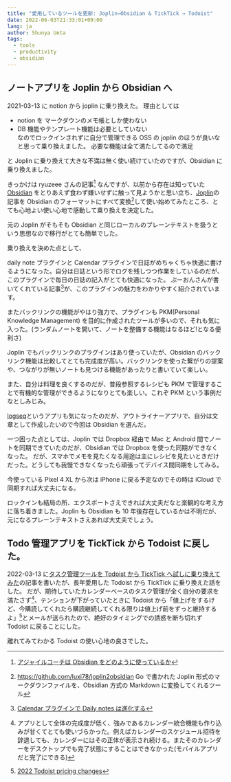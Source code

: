 ```yaml
---
title: "愛用しているツールを更新: Joplin→Obsidian & TickTick → Todoist"
date: 2022-06-03T21:33:01+09:00
lang: ja
author: Shunya Ueta
tags:
  - tools
  - productivity
  - obsidian
---
```


## ノートアプリを Joplin から Obsidian へ

2021-03-13 に notion から joplin に乗り換えた。 理由としては

- notion を マークダウンのメモ帳としか使わない
- DB 機能やテンプレート機能は必要としていない  
  なのでロックインされずに自分で管理できる OSS の joplin のほうが良いなと思って乗り換えました。 必要な機能は全て満たしてるので満足

と Joplin に乗り換えて大きな不満は無く使い続けていたのですが、Obsidian に乗り換えました。

きっかけは ryuzeee さんの記事[^ryuzee] なんですが、以前から存在は知っていた[Obsidian](https://obsidian.md/) をとりあえず食わず嫌いせずに触って見ようかと思い立ち、[Joplin](https://joplinapp.org/)の記事を Obsidian のフォーマットにすべて変換[^joplin-exporter]して使い始めてみたところ、とても心地よい使い心地で感動して乗り換えを決定した。

元の Joplin がそもそも Obsidian と同じローカルのプレーンテキストを扱うという思想なので移行がとても簡単でした。

乗り換えを決めた点として、

daily note プラグインと Calendar プラグインで日誌がめちゃくちゃ快適に書けるようになった。自分は日誌という形でログを残しつつ作業をしているのだが、このプラグインで毎日の日誌の記入がとても快適になった。
ぷーおんさんが書いてくれている記事[^obsidian-dairy]が、このプラグインの魅力をわかりやすく紹介されています。

またバックリンクの機能がやはり強力で、プラグインも PKM(Personal Knowledge Management) を目的に作成されたツールが多いので、それも気に入った。(ランダムノートを開いて、ノートを整備する機能はなるほど!となる便利さ)

Joplin でもバックリンクのプラグインはあり使っていたが、Obsidian のバックリンク機能は比較してとても完成度が高い。バックリンクを使った繋がりの提案や、つながりが無いノートも見つける機能があったりと書いていて楽しい。

また、自分は料理を良くするのだが、普段参照するレシピも PKM で管理することで有機的な管理ができるようになりとても楽しい。これぞ PKM という事例だなとしみじみ。

[logseq](https://logseq.com/)というアプリも気になったのだが、アウトライナーアプリで、自分は文章として作成したいので今回は Obsidian を選んだ。

一つ困った点としては、Joplin では Dropbox 経由で Mac と Android 間でノートを同期できていたのだが、Obsidian では Dropbox を使った同期ができなくなった。
だが、スマホでメモを見たくなる用途は主にレシピを見たいときだけだった。どうしても我慢できなくなったら頑張ってデバイス間同期をしてみる。

今使っている Pixel 4 XL から次は iPhone に戻る予定なのでその時は iCloud で同期すれば大丈夫になる。

ロックインも結局の所、エクスポートさえできれば大丈夫だなと楽観的な考え方に落ち着きました。Joplin も Obsidian も 10 年後存在しているかは不明だが、元になるプレーンテキストさえあれば大丈夫でしょう。

## Todo 管理アプリを TickTick から Todoist に戻した。

2022-03-13 に[タスク管理ツールを Todoist から TickTick へ試しに乗り換えてみた](https://shunyaueta.com/posts/2022-03-13/)の記事を書いたが、長年愛用した Todoist から TickTick に乗り換えた話をした。
だが、期待していたカレンダーベースのタスク管理が全く自分の要求を満たさず[^ticktick-badpoints]、テンションが下がっていたときに Todoist から「値上げをするけど、今購読してくれたら購読継続してくれる限りは値上げ前をずっと維持するよ」[^todoist]とメールが送られたので、絶好のタイミングでの誘惑を断ち切れず Todoist に戻ることにした。

離れてみてわかる Todoist の使い心地の良さでした。

[^ryuzee]: [アジャイルコーチは Obsidian をどのように使っているか](https://www.ryuzee.com/contents/blog/14568)
[^joplin-exporter]: https://github.com/luxi78/joplin2obsidian Go で書かれた Joplin 形式のマークダウンファイルを、Obsidian 方式の Markdown に変換してくれるツール
[^obsidian-dairy]: [Calendar プラグインで Daily notes は進化する](https://pouhon.net/obsidian-calendar/5996/)
[^todoist]: [2022 Todoist pricing changes](https://todoist.com/help/articles/2022-todoist-pricing-changes)
[^ticktick-badpoints]: アプリとして全体の完成度が低く、強みであるカレンダー統合機能も作り込みが甘くてとても使いづらかった。例えばカレンダーのスケジュール招待を辞退しても、カレンダーにはその正体が表示され続ける。またそのカレンダーをデスクトップでも完了状態にすることはできなかった(モバイルアプリだと完了にできる)
